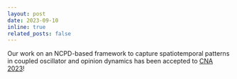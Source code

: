 ```yaml
---
layout: post
date: 2023-09-10
inline: true
related_posts: false
---
```


Our work on an NCPD-based framework to capture spatiotemporal patterns in coupled oscillator and opinion dynamics has been accepted to [CNA 2023](https://complexnetworks.org/)!